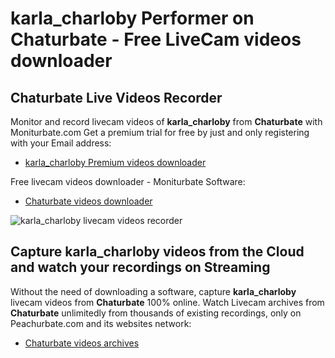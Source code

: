 # karla_charloby Performer on Chaturbate - Free LiveCam videos downloader

## Chaturbate Live Videos Recorder

Monitor and record livecam videos of **karla_charloby** from **Chaturbate** with Moniturbate.com
Get a premium trial for free by just and only registering with your Email address:
* [karla_charloby Premium videos downloader](https://moniturbate.com/request-demo-licence-key.html)

Free livecam videos downloader - Moniturbate Software:
* [Chaturbate videos downloader](https://moniturbate.com/moniturbate-download-software.html)

![karla_charloby livecam videos recorder](https://peachurnet.com/templates/moniturbate-software.png)


## Capture karla_charloby videos from the Cloud and watch your recordings on Streaming

Without the need of downloading a software, capture **karla_charloby** livecam videos from **Chaturbate** 100% online.
Watch Livecam archives from **Chaturbate** unlimitedly from thousands of existing recordings, only on Peachurbate.com and its websites network:
* [Chaturbate videos archives](https://peachurnet.com/)